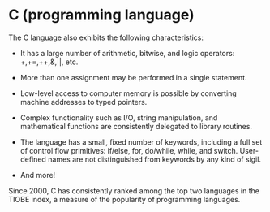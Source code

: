 # C (programming language)

The C language also exhibits the following characteristics:

- It has a large number of arithmetic, bitwise, and logic operators: +,+=,++,&,||, etc.
- More than one assignment may be performed in a single statement.
- Low-level access to computer memory is possible by converting machine addresses to typed pointers.
- Complex functionality such as I/O, string manipulation, and mathematical functions are consistently delegated to library routines.
- The language has a small, fixed number of keywords, including a full set of control flow primitives: if/else, for, do/while, while, and switch. User-defined names are not distinguished from keywords by any kind of sigil.
- And more!

Since 2000, C has consistently ranked among the top two languages in the TIOBE index, a measure of the popularity of programming languages.




